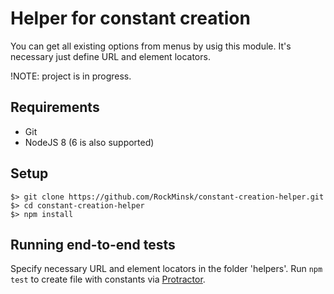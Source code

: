 # Helper for constant creation

You can get all existing options from menus by usig this module.
It's necessary just define URL and element locators.

!NOTE: project is in progress.

## Requirements

* Git
* NodeJS 8 (6 is also supported)

## Setup

```
$> git clone https://github.com/RockMinsk/constant-creation-helper.git
$> cd constant-creation-helper
$> npm install

```

## Running end-to-end tests

Specify necessary URL and element locators in the folder 'helpers'.
Run `npm test` to create file with constants via [Protractor](http://www.protractortest.org/).